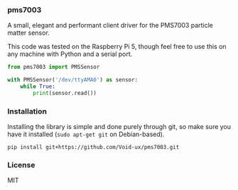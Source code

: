 ### pms7003

A small, elegant and performant client driver for the PMS7003 particle matter sensor.

This code was tested on the Raspberry Pi 5, though feel free to use this on any machine with Python and a serial port.

```python
from pms7003 import PMSSensor

with PMSSensor('/dev/ttyAMA0') as sensor:
    while True:
        print(sensor.read())
```

### Installation

Installing the library is simple and done purely through git, so make sure you have it installed (`sudo apt-get git` on Debian-based).

```shell
pip install git+https://github.com/Void-ux/pms7003.git
```

### License

MIT
